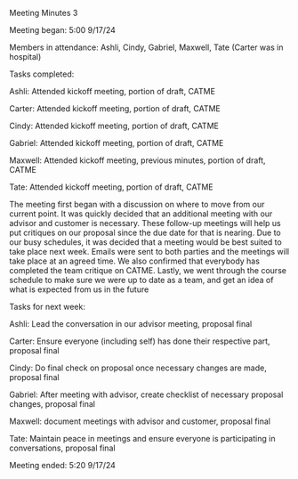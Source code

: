 Meeting Minutes 3 

Meeting began: 5:00 9/17/24 

Members in attendance: Ashli, Cindy, Gabriel, Maxwell, Tate (Carter was in hospital) 

Tasks completed: 

Ashli: Attended kickoff meeting, portion of draft, CATME 

Carter: Attended kickoff meeting, portion of draft, CATME 

Cindy: Attended kickoff meeting, portion of draft, CATME 

Gabriel: Attended kickoff meeting, portion of draft, CATME 

Maxwell: Attended kickoff meeting, previous minutes, portion of draft, CATME 

Tate: Attended kickoff meeting, portion of draft, CATME 

The meeting first began with a discussion on where to move from our current point. It was quickly decided that an additional meeting with our advisor and customer is necessary. These follow-up meetings will help us put critiques on our proposal since the due date for that is nearing. Due to our busy schedules, it was decided that a meeting would be best suited to take place next week. Emails were sent to both parties and the meetings will take place at an agreed time. We also confirmed that everybody has completed the team critique on CATME. Lastly, we went through the course schedule to make sure we were up to date as a team, and get an idea of what is expected from us in the future 

Tasks for next week: 

Ashli: Lead the conversation in our advisor meeting, proposal final 

Carter: Ensure everyone (including self) has done their respective part, proposal final 

Cindy: Do final check on proposal once necessary changes are made, proposal final 

Gabriel: After meeting with advisor, create checklist of necessary proposal changes, proposal final 

Maxwell: document meetings with advisor and customer, proposal final 

Tate: Maintain peace in meetings and ensure everyone is participating in conversations, proposal final 

Meeting ended: 5:20 9/17/24 

